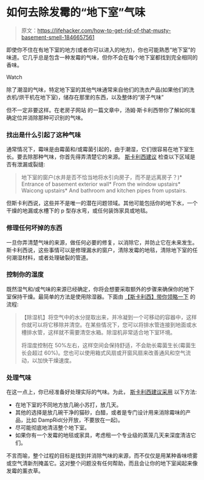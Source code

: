 # 如何去除发霉的“地下室”气味

> 原文：<https://lifehacker.com/how-to-get-rid-of-that-musty-basement-smell-1846657561>

即使你不住在有地下室的地方(或者你可以进入的地方)，你也可能熟悉“地下室”的味道。它几乎总是包含一种发霉的气味，但你不会在每个地下室都找到完全相同的香味。

Watch

除了潮湿的气味，特定地下室的其他气味通常来自他们的洗衣产品(如果他们的洗衣机/烘干机在地下室)，储存在那里的东西，以及整体的“房子气味”

但不一定非要这样。在老房子网站 的一篇文章中，汤姆·斯卡利西带你了解如何准确定位并消除那种可识别的气味。

### 找出是什么引起了这种气味

通常情况下，霉味是由霉菌和/或霉菌引起的，由于潮湿，它们很容易在地下室生长。要去除那种气味，你首先得弄清楚它的来源。 [斯卡利西建议](https://www.thisoldhouse.com/basements/22277188/get-rid-of-musty-smell-in-your-basement) 检查以下区域是否有泄漏或裂缝:

> 地下室的窗户(水井是否不恰当地将水引向房子，而不是远离房子？)*   Entrance of basement exterior wall*   From the window upstairs*   Waicong upstairs*   And bathroom and kitchen pipes from upstairs.

但斯卡利西说，这些并不是唯一的潜在问题领域。其他可能包括你的地下水，一个干燥的地漏或水槽下的 p 型存水弯，或任何装饰家具或地毯。

### 修理任何坏掉的东西

一旦你弄清楚气味的来源，做任何必要的修复，以消除它，并防止它在未来发生。斯卡利西说，这些事情可以是修理漏水的窗户，清除发霉的地毯，清除地下室的任何潮湿材料，或者处理破裂的管道。

### 控制你的湿度

既然湿气和/或气味的来源已经确定，你将会想要采取额外的步骤来确保你的地下室保持干燥。最简单的方法是使用除湿器。下面由 [【斯卡利西】带你领略一下](https://www.thisoldhouse.com/basements/22277188/get-rid-of-musty-smell-in-your-basement) 的流程:

> 【除湿机】将空气中的水分提取出来，并冷凝到一个可移动的容器中，这样你就可以将它移除并清空。在某些情况下，您可以将排水管连接到地面或水槽排水管，这样就不需要清空水箱。除湿机非常适合地下室环境。
> 
> 将湿度控制在 50%左右，这样空间会保持舒适，不会助长霉菌生长(霉菌生长会超过 60%)。您也可以使用箱式风扇或开窗风扇来改善通风和空气流动，以加快干燥速度。

### 处理气味

在这一点上，你已经准备好处理实际的气味。为此， [斯卡利西建议采用](https://www.thisoldhouse.com/basements/22277188/get-rid-of-musty-smell-in-your-basement) 以下方法:

*   在地下室的不同地方放几碗小苏打，放几天。
*   其他的选择是放几碗干净的猫砂，白醋，或者是专门设计用来消除霉味的产品，比如 DampRid(分开放，不要放在一起)。
*   尽可能彻底地清洁整个地下室。
*   如果你有一个发霉的地毯或家具，考虑租一个专业级的蒸笼几天来深度清洁它们。

不言而喻，整个过程的目标是找到并消除气味的来源，而不仅仅是用某种香味喷雾或空气清新剂掩盖它。这对整个问题没有任何帮助，而且会让你的地下室闻起来像发霉的薰衣草。